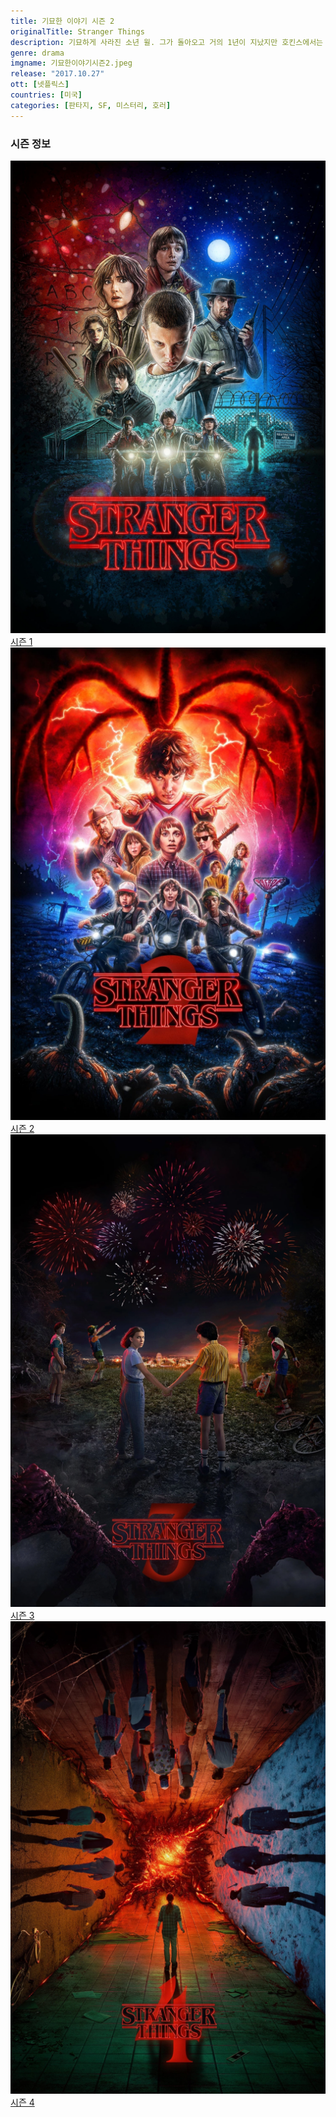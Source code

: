 ```yaml
---
title: 기묘한 이야기 시즌 2
originalTitle: Stranger Things
description: 기묘하게 사라진 소년 윌. 그가 돌아오고 거의 1년이 지났지만 호킨스에서는 그 무엇도 예전 같지 않다. 더욱 기묘한 세계로 빠져드는 작은 마을, 끝나지 않은 이야기.
genre: drama
imgname: 기묘한이야기시즌2.jpeg
release: "2017.10.27"
ott: [넷플릭스]
countries: [미국]
categories: [판타지, SF, 미스터리, 호러]
---
```


### 시즌 정보

<div class="season-list">
<div class="item">
<a href="/drama/기묘한이야기시즌1" >
<img src="/poster/기묘한이야기시즌1.jpeg" alt="기묘한이야기시즌1 포스터 ">
시즌 1</a>
</div>

<div class="item">
<a href="/drama/기묘한이야기시즌2" >
<img src="/poster/기묘한이야기시즌2.jpeg" alt="기묘한이야기시즌2 포스터 ">
시즌 2</a>
</div>

<div class="item">
<a href="/drama/기묘한이야기시즌3" >
<img src="/poster/기묘한이야기시즌3.jpeg" alt="기묘한이야기시즌3 포스터 ">
시즌 3</a>
</div>

<div class="item">
<a href="/drama/기묘한이야기시즌4" >
<img src="/poster/기묘한이야기시즌4.jpeg" alt="기묘한이야기시즌4 포스터 ">
시즌 4</a>
</div>
</div>
